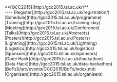 <div class='linkbox'>
**[GCC2015](http://gcc2015.tsl.ac.uk/)**<br />
----
[Register](http://gcc2015.tsl.ac.uk/registration/)<br />
[Schedule](http://gcc2015.tsl.ac.uk/programme)<br />
[Training](http://gcc2015.tsl.ac.uk/training-day)<br />
[Meeting](http://gcc2015.tsl.ac.uk/Conference)<br />
[Talks](http://gcc2015.tsl.ac.uk/Abstracts)<br />
[Posters](http://gcc2015.tsl.ac.uk/Posters)<br />
[Lightning](http://gcc2015.tsl.ac.uk/Lightning)<br />
[Logistics](http://gcc2015.tsl.ac.uk/logistics)<br />
[Sponsors](http://gcc2015.tsl.ac.uk/sponsors)<br />
[Code Hack](http://gcc2015.tsl.ac.uk/hackathon)<br />
[Data Hack](http://gcc2015.tsl.ac.uk/data-hackathon)<br />
[BoFs](/src/events/GCC2015/BoFs/index.md)<br />
[Organisers](http://gcc2015.tsl.ac.uk/organisers)<br />
</div>
